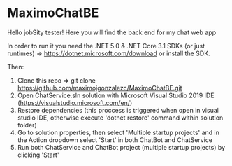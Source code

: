 # MaximoChatBE
Hello jobSity tester!
Here you will find the back end for my chat web app

In order to run it you need the .NET 5.0 & .NET Core 3.1 SDKs (or just runtimes) => https://dotnet.microsoft.com/download or install the SDK.

Then:

1) Clone this repo => git clone https://github.com/maximojgonzalezc/MaximoChatBE.git
2) Open ChatService.sln solution with Microsoft Visual Studio 2019 IDE (https://visualstudio.microsoft.com/en/)
3) Restore dependencies (this proccess is triggered when open in visual studio IDE, otherwise execute 'dotnet restore' command within solution folder)
4) Go to solution properties, then select 'Multiple startup projects' and in the Action dropdown select 'Start' in both ChatBot and ChatService
5) Run both ChatService and ChatBot project (multiple startup projects) by clicking 'Start'
